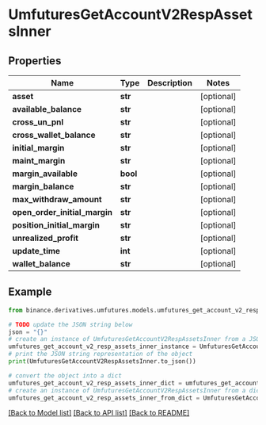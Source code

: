 # UmfuturesGetAccountV2RespAssetsInner


## Properties

Name | Type | Description | Notes
------------ | ------------- | ------------- | -------------
**asset** | **str** |  | [optional] 
**available_balance** | **str** |  | [optional] 
**cross_un_pnl** | **str** |  | [optional] 
**cross_wallet_balance** | **str** |  | [optional] 
**initial_margin** | **str** |  | [optional] 
**maint_margin** | **str** |  | [optional] 
**margin_available** | **bool** |  | [optional] 
**margin_balance** | **str** |  | [optional] 
**max_withdraw_amount** | **str** |  | [optional] 
**open_order_initial_margin** | **str** |  | [optional] 
**position_initial_margin** | **str** |  | [optional] 
**unrealized_profit** | **str** |  | [optional] 
**update_time** | **int** |  | [optional] 
**wallet_balance** | **str** |  | [optional] 

## Example

```python
from binance.derivatives.umfutures.models.umfutures_get_account_v2_resp_assets_inner import UmfuturesGetAccountV2RespAssetsInner

# TODO update the JSON string below
json = "{}"
# create an instance of UmfuturesGetAccountV2RespAssetsInner from a JSON string
umfutures_get_account_v2_resp_assets_inner_instance = UmfuturesGetAccountV2RespAssetsInner.from_json(json)
# print the JSON string representation of the object
print(UmfuturesGetAccountV2RespAssetsInner.to_json())

# convert the object into a dict
umfutures_get_account_v2_resp_assets_inner_dict = umfutures_get_account_v2_resp_assets_inner_instance.to_dict()
# create an instance of UmfuturesGetAccountV2RespAssetsInner from a dict
umfutures_get_account_v2_resp_assets_inner_from_dict = UmfuturesGetAccountV2RespAssetsInner.from_dict(umfutures_get_account_v2_resp_assets_inner_dict)
```
[[Back to Model list]](../README.md#documentation-for-models) [[Back to API list]](../README.md#documentation-for-api-endpoints) [[Back to README]](../README.md)



